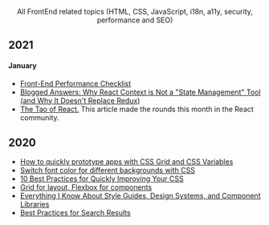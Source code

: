 <p align="center">All FrontEnd related topics (HTML, CSS, JavaScript, i18n, a11y, security, performance and SEO)</p>


## 2021

#### January

- [Front-End Performance Checklist](https://www.smashingmagazine.com/2021/01/front-end-performance-2021-free-pdf-checklist/)
- [Blogged Answers: Why React Context is Not a "State Management" Tool (and Why It Doesn't Replace Redux)](https://blog.isquaredsoftware.com/2021/01/context-redux-differences/)
- [The Tao of React.](https://alexkondov.com/tao-of-react/) This article made the rounds this month in the React community.


## 2020

- [How to quickly prototype apps with CSS Grid and CSS Variables](https://www.freecodecamp.org/news/how-to-quickly-prototype-apps-with-css-grid-and-css-variables-8d3d96d68eaa/)
- [Switch font color for different backgrounds with CSS](https://css-tricks.com/switch-font-color-for-different-backgrounds-with-css/)
- [10 Best Practices for Quickly Improving Your CSS](https://www.webtips.dev/10-best-practices-for-quickly-improving-your-css)
- [Grid for layout, Flexbox for components](https://ishadeed.com/article/grid-layout-flexbox-components/)
- [Everything I Know About Style Guides, Design Systems, and Component Libraries](https://leerob.io/blog/style-guides-component-libraries-design-systems)
- [Best Practices for Search Results](https://uxplanet.org/best-practices-for-search-results-1bbed9d7a311)






